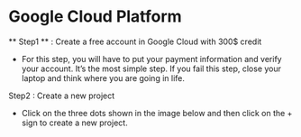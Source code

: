 # Google Cloud Platform
** Step1 ** : Create a free account in Google Cloud with 300$ credit
* For this step, you will have to put your payment information and verify your account. It’s the most simple step. If you fail this step, close your laptop and think where you are going in life.

Step2 : Create a new project
* Click on the three dots shown in the image below and then click on the + sign to create a new project.

